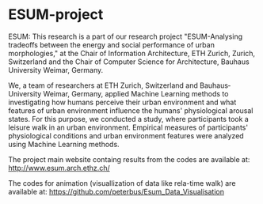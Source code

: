 # ESUM-project
ESUM: This research is a part of our research project "ESUM-Analysing trade­offs between the energy and social performance of urban morphologies," at the Chair of Information Architecture, ETH Zurich, Zurich, Switzerland and the Chair of Computer Science for Architecture, Bauhaus University Weimar, Germany.

We, a team of researchers at ETH Zurich, Switzerland and Bauhaus­ University Weimar, Germany, applied Machine Learning methods to investigating how humans perceive their urban environment and what features of urban environment influence the humans' physiological arousal states. For this purpose, we conducted a study, where participants took a leisure walk in an urban environment. Empirical measures of participants' physiological conditions and urban environment features were analyzed using Machine Learning methods.

The project main website containg results from the codes are  available at:
http://www.esum.arch.ethz.ch/


The codes for animation (visuallization of data like rela-time walk) are available at:
https://github.com/peterbus/Esum_Data_Visualisation
